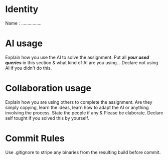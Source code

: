 # Identity
Name : ................

# AI usage
Explain how you use the AI to solve the assignment. Put all ***your used queries*** in this section & what kind of AI are you using. . Declare not using AI if you didn't do this. 

# Collaboration usage
Explain how you are using others to complete the assignment. Are they simply copying, learn the ideas, learn how to adapt the AI or anything involving the process. State the people if any & Please be elaborate. Declare self tought if you solved this by yourself. 

# Commit Rules
Use .gitignore to stripe any binaries from the resulting build before commit.  
